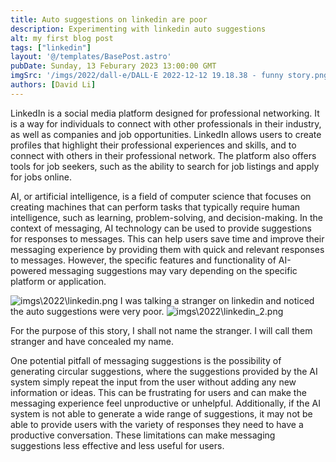 ```yaml
---
title: Auto suggestions on linkedin are poor
description: Experimenting with linkedin auto suggestions
alt: my first blog post
tags: ["linkedin"]
layout: '@/templates/BasePost.astro'
pubDate: Sunday, 13 Feburary 2023 13:00:00 GMT
imgSrc: '/imgs/2022/dall-e/DALL·E 2022-12-12 19.18.38 - funny story.png'
authors: [David Li]
---
```


LinkedIn is a social media platform designed for professional networking. It is a way for individuals to connect with other professionals in their industry, as well as companies and job opportunities. LinkedIn allows users to create profiles that highlight their professional experiences and skills, and to connect with others in their professional network. The platform also offers tools for job seekers, such as the ability to search for job listings and apply for jobs online.


AI, or artificial intelligence, is a field of computer science that focuses on creating machines that can perform tasks that typically require human intelligence, such as learning, problem-solving, and decision-making. In the context of messaging, AI technology can be used to provide suggestions for responses to messages. This can help users save time and improve their messaging experience by providing them with quick and relevant responses to messages. However, the specific features and functionality of AI-powered messaging suggestions may vary depending on the specific platform or application.



![imgs\2022\linkedin.png](/imgs/2022/linkedin.png)
I was talking a stranger on linkedin and noticed the auto suggestions were very poor. 
![imgs\2022\linkedin_2.png](/imgs/2022/linkedin_2.png)


For the purpose of this story, I shall not name the stranger. I will call them stranger and have concealed my name.


One potential pitfall of messaging suggestions is the possibility of generating circular suggestions, where the suggestions provided by the AI system simply repeat the input from the user without adding any new information or ideas. This can be frustrating for users and can make the messaging experience feel unproductive or unhelpful. Additionally, if the AI system is not able to generate a wide range of suggestions, it may not be able to provide users with the variety of responses they need to have a productive conversation. These limitations can make messaging suggestions less effective and less useful for users.